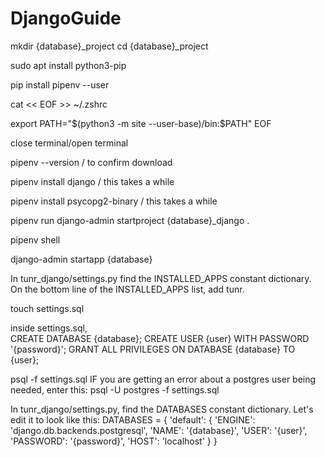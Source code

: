 # DjangoGuide

mkdir {database}_project
cd {database}_project

sudo apt install python3-pip

pip install pipenv --user

cat << EOF >> ~/.zshrc

export PATH="$(python3 -m site --user-base)/bin:\$PATH"
EOF

close terminal/open terminal

pipenv --version / to confirm download

pipenv install django / this takes a while

pipenv install psycopg2-binary / this takes a while

pipenv run django-admin startproject {database}_django .

pipenv shell

 django-admin startapp {database}

 In tunr_django/settings.py find the INSTALLED_APPS constant dictionary. On the bottom line of the INSTALLED_APPS list, add tunr. 

 touch settings.sql

 inside settings.sql,    
    CREATE DATABASE {database};
    CREATE USER {user} WITH PASSWORD '{password}';
    GRANT ALL PRIVILEGES ON DATABASE {database} TO {user};

 psql -f settings.sql
    IF you are getting an error about a postgres user being needed, enter this:
        psql -U postgres -f settings.sql

In tunr_django/settings.py, find the DATABASES constant dictionary. Let's edit it to look like this:
    DATABASES = {
    'default': {
        'ENGINE': 'django.db.backends.postgresql',
        'NAME': '{database}',
        'USER': '{user}',
        'PASSWORD': '{password}',
        'HOST': 'localhost'
    }
}



